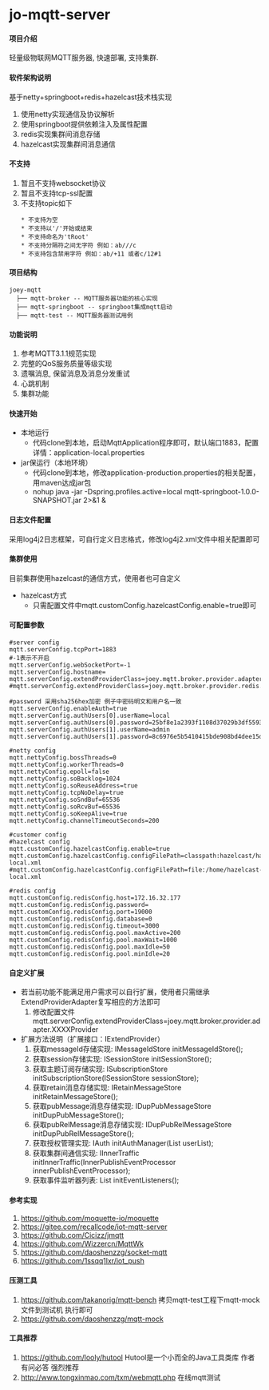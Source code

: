# jo-mqtt-server

#### 项目介绍
轻量级物联网MQTT服务器, 快速部署, 支持集群.

#### 软件架构说明
基于netty+springboot+redis+hazelcast技术栈实现
1. 使用netty实现通信及协议解析
2. 使用springboot提供依赖注入及属性配置
3. redis实现集群间消息存储
4. hazelcast实现集群间消息通信

#### 不支持
1. 暂且不支持websocket协议
2. 暂且不支持tcp-ssl配置
3. 不支持topic如下
    ```
    * 不支持为空
    * 不支持以'/'开始或结束
    * 不支持命名为'tRoot'
    * 不支持分隔符之间无字符 例如：ab///c
    * 不支持包含禁用字符 例如：ab/+11 或者c/12#1
    ```
#### 项目结构
```
joey-mqtt
  ├── mqtt-broker -- MQTT服务器功能的核心实现
  ├── mqtt-springboot -- springboot集成mqtt启动
  ├── mqtt-test -- MQTT服务器测试用例
```

#### 功能说明
1. 参考MQTT3.1.1规范实现
2. 完整的QoS服务质量等级实现
3. 遗嘱消息, 保留消息及消息分发重试
4. 心跳机制
5. 集群功能

#### 快速开始
- 本地运行
  - 代码clone到本地，启动MqttApplication程序即可，默认端口1883，配置详情：application-local.properties
- jar保运行（本地环境）
  - 代码clone到本地，修改application-production.properties的相关配置，用maven达成jar包
  - nohup java -jar -Dspring.profiles.active=local mqtt-springboot-1.0.0-SNAPSHOT.jar 2>&1 &

#### 日志文件配置
采用log4j2日志框架，可自行定义日志格式，修改log4j2.xml文件中相关配置即可

#### 集群使用
目前集群使用hazelcast的通信方式，使用者也可自定义
- hazelcast方式
  - 只需配置文件中mqtt.customConfig.hazelcastConfig.enable=true即可

#### 可配置参数
```
#server config
mqtt.serverConfig.tcpPort=1883
#-1表示不开启
mqtt.serverConfig.webSocketPort=-1
mqtt.serverConfig.hostname=
mqtt.serverConfig.extendProviderClass=joey.mqtt.broker.provider.adapter.ExtendProviderAdapter
#mqtt.serverConfig.extendProviderClass=joey.mqtt.broker.provider.redis.RedisExtendProvider

#password 采用sha256hex加密 例子中密码明文和用户名一致
mqtt.serverConfig.enableAuth=true
mqtt.serverConfig.authUsers[0].userName=local
mqtt.serverConfig.authUsers[0].password=25bf8e1a2393f1108d37029b3df5593236c755742ec93465bbafa9b290bddcf6
mqtt.serverConfig.authUsers[1].userName=admin
mqtt.serverConfig.authUsers[1].password=8c6976e5b5410415bde908bd4dee15dfb167a9c873fc4bb8a81f6f2ab448a918

#netty config
mqtt.nettyConfig.bossThreads=0
mqtt.nettyConfig.workerThreads=0
mqtt.nettyConfig.epoll=false
mqtt.nettyConfig.soBacklog=1024
mqtt.nettyConfig.soReuseAddress=true
mqtt.nettyConfig.tcpNoDelay=true
mqtt.nettyConfig.soSndBuf=65536
mqtt.nettyConfig.soRcvBuf=65536
mqtt.nettyConfig.soKeepAlive=true
mqtt.nettyConfig.channelTimeoutSeconds=200

#customer config
#hazelcast config
mqtt.customConfig.hazelcastConfig.enable=true
mqtt.customConfig.hazelcastConfig.configFilePath=classpath:hazelcast/hazelcast-local.xml
#mqtt.customConfig.hazelcastConfig.configFilePath=file:/home/hazelcast-local.xml

#redis config
mqtt.customConfig.redisConfig.host=172.16.32.177
mqtt.customConfig.redisConfig.password=
mqtt.customConfig.redisConfig.port=19000
mqtt.customConfig.redisConfig.database=0
mqtt.customConfig.redisConfig.timeout=3000
mqtt.customConfig.redisConfig.pool.maxActive=200
mqtt.customConfig.redisConfig.pool.maxWait=1000
mqtt.customConfig.redisConfig.pool.maxIdle=50
mqtt.customConfig.redisConfig.pool.minIdle=20

```

#### 自定义扩展
- 若当前功能不能满足用户需求可以自行扩展，使用者只需继承ExtendProviderAdapter复写相应的方法即可
  1. 修改配置文件mqtt.serverConfig.extendProviderClass=joey.mqtt.broker.provider.adapter.XXXXProvider
- 扩展方法说明（扩展接口：IExtendProvider）
  1. 获取messageId存储实现: IMessageIdStore initMessageIdStore();
  2. 获取session存储实现: ISessionStore initSessionStore();
  3. 获取主题订阅存储实现: ISubscriptionStore initSubscriptionStore(ISessionStore sessionStore);
  4. 获取retain消息存储实现: IRetainMessageStore initRetainMessageStore();
  5. 获取pubMessage消息存储实现: IDupPubMessageStore initDupPubMessageStore();
  6. 获取pubRelMessage消息存储实现: IDupPubRelMessageStore initDupPubRelMessageStore();
  7. 获取授权管理实现: IAuth initAuthManager(List<AuthUser> userList);
  8. 获取集群间通信实现: IInnerTraffic initInnerTraffic(InnerPublishEventProcessor innerPublishEventProcessor);
  9. 获取事件监听器列表: List<IEventListener> initEventListeners();
  
#### 参考实现
1. https://github.com/moquette-io/moquette
2. https://gitee.com/recallcode/iot-mqtt-server
3. https://github.com/Cicizz/jmqtt
4. https://github.com/Wizzercn/MqttWk
5. https://github.com/daoshenzzg/socket-mqtt
6. https://github.com/1ssqq1lxr/iot_push

#### 压测工具
1. https://github.com/takanorig/mqtt-bench 拷贝mqtt-test工程下mqtt-mock文件到测试机 执行即可
2. https://github.com/daoshenzzg/mqtt-mock

#### 工具推荐
1. https://github.com/looly/hutool Hutool是一个小而全的Java工具类库 作者有问必答 强烈推荐
2. http://www.tongxinmao.com/txm/webmqtt.php 在线mqtt测试
